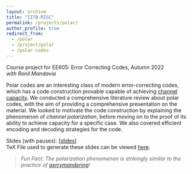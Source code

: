 ```yaml
---
layout: archive
title: "IITB-RISC"
permalink: /projects/polar/
author_profile: true
redirect_from:
  - /polar
  - /project/polar
  - /polar-codes
---
```


Course project for EE605: Error Correcting Codes, Autumn 2022  
*with Ronil Mandavia*   

Polar codes are an interesting class of modern error-correcting codes, which has a code construction provable capable of achieving [channel capacity](https://en.wikipedia.org/wiki/Noisy-channel_coding_theorem). We conducted a comprehensive literature review about polar codes, with the aim of providing a comprehensive presentation on the material. We looked to motivate the code construction by explaining the phenomenon of _channel polarization_, before moving on to the proof of its ability to achieve capacity for a specific case. We also covered efficient encoding and decoding strategies for the code.  

Slides (with pauses): [[slides](/files/Polar_Codes.pdf)]  
TeX File used to generate these slides can be viewed [here](https://github.com/Aayush2003/Polar-Codes/tree/main/TeX).

> *Fun Fact: The polarization phenomenon is strikingly similar to the practice of [gerrymandering](https://en.wikipedia.org/wiki/Gerrymandering)!*